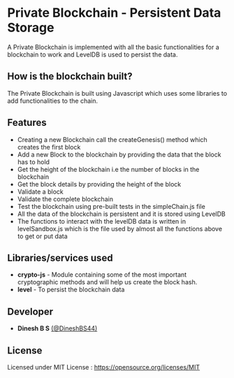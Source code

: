 # Private Blockchain - Persistent Data Storage

A Private Blockchain is implemented with all the basic functionalities for a blockchain to work and LevelDB is used to persist the data.

## How is the blockchain built?

The Private Blockchain is built using Javascript which uses some libraries to add functionalities to the chain.

## Features

- Creating a new Blockchain call the createGenesis() method which creates the first block
- Add a new Block to the blockchain by providing the data that the block has to hold
- Get the height of the blockchain i.e the number of blocks in the blockchain
- Get the block details by providing the height of the block
- Validate a block
- Validate the complete blockchain
- Test the blockchain using pre-built tests in the simpleChain.js file
- All the data of the blockchain is persistent and it is stored using LevelDB
- The functions to interact with the levelDB data is written in levelSandbox.js which is the file used by almost all the functions above to get or put data

## Libraries/services used

- **crypto-js** - Module containing some of the most important cryptographic methods and will help us create the block hash.
- **level** - To persist the blockchain data

## Developer

- **Dinesh B S** [(@DineshBS44)](https://github.com/DineshBS44)

## License

Licensed under MIT License : https://opensource.org/licenses/MIT

<br>
<br>
